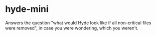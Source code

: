 # hyde-mini

Answers the question "what would Hyde look like if all non-critical files were removed", in case you were wondering, which you weren't.

